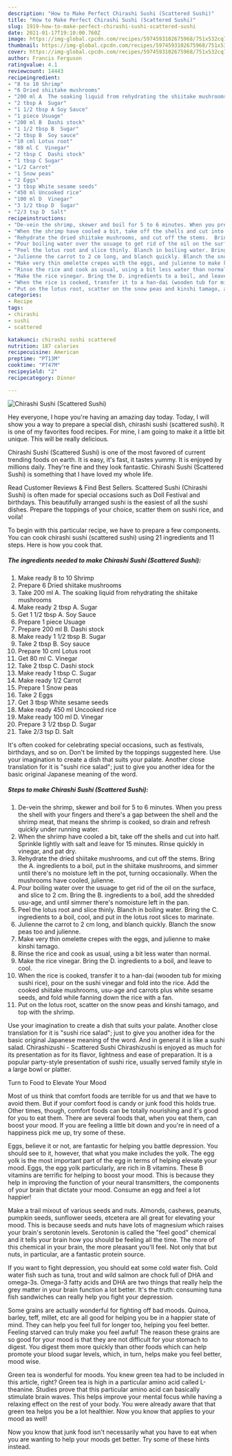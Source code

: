 ```yaml
---
description: "How to Make Perfect Chirashi Sushi (Scattered Sushi)"
title: "How to Make Perfect Chirashi Sushi (Scattered Sushi)"
slug: 1919-how-to-make-perfect-chirashi-sushi-scattered-sushi
date: 2021-01-17T19:10:00.760Z
image: https://img-global.cpcdn.com/recipes/5974593102675968/751x532cq70/chirashi-sushi-scattered-sushi-recipe-main-photo.jpg
thumbnail: https://img-global.cpcdn.com/recipes/5974593102675968/751x532cq70/chirashi-sushi-scattered-sushi-recipe-main-photo.jpg
cover: https://img-global.cpcdn.com/recipes/5974593102675968/751x532cq70/chirashi-sushi-scattered-sushi-recipe-main-photo.jpg
author: Francis Ferguson
ratingvalue: 4.1
reviewcount: 14443
recipeingredient:
- "8 to 10 Shrimp"
- "6 Dried shiitake mushrooms"
- "200 ml A  The soaking liquid from rehydrating the shiitake mushrooms"
- "2 tbsp A  Sugar"
- "1 1/2 tbsp A Soy Sauce"
- "1 piece Usuage"
- "200 ml B  Dashi stock"
- "1 1/2 tbsp B  Sugar"
- "2 tbsp B  Soy sauce"
- "10 cml Lotus root"
- "80 ml C  Vinegar"
- "2 tbsp C  Dashi stock"
- "1 tbsp C Sugar"
- "1/2 Carrot"
- "1 Snow peas"
- "2 Eggs"
- "3 tbsp White sesame seeds"
- "450 ml Uncooked rice"
- "100 ml D  Vinegar"
- "3 1/2 tbsp D  Sugar"
- "2/3 tsp D  Salt"
recipeinstructions:
- "De-vein the shrimp, skewer and boil for 5 to 6 minutes. When you press the shell with your fingers and there&#39;s a gap between the shell and the shrimp meat, that means the shrimp is cooked, so drain and refresh quickly under running water."
- "When the shrimp have cooled a bit, take off the shells and cut into half. Sprinkle lightly with salt and leave for 15 minutes. Rinse quickly in vinegar, and pat dry."
- "Rehydrate the dried shiitake mushrooms, and cut off the stems.  Bring the A. ingredients to a boil, put in the shiitake mushrooms, and simmer until there&#39;s no moisture left in the pot, turning occasionally. When the mushrooms have cooled, julienne."
- "Pour boiling water over the usuage to get rid of the oil on the surface, and slice to 2 cm.  Bring the B. ingredients to a boil, add the shredded usu-age, and until simmer there&#39;s nomoisture left in the pan."
- "Peel the lotus root and slice thinly. Blanch in boiling water. Bring the C. ingredients to a boil, cool, and put in the lotus root slices to marinate."
- "Julienne the carrot to 2 cm long, and blanch quickly. Blanch the snow peas too and julienne."
- "Make very thin omelette crepes with the eggs, and julienne to make kinshi tamago."
- "Rinse the rice and cook as usual, using a bit less water than normal."
- "Make the rice vinegar. Bring the D. ingredients to a boil, and leave to cool."
- "When the rice is cooked, transfer it to a han-dai (wooden tub for mixing sushi rice), pour on the sushi vinegar and fold into the rice. Add the cooked shiitake mushrooms, usu-age and carrots plus white sesame seeds, and fold while fanning down the rice with a fan."
- "Put on the lotus root, scatter on the snow peas and kinshi tamago, and top with the shrimp."
categories:
- Recipe
tags:
- chirashi
- sushi
- scattered

katakunci: chirashi sushi scattered 
nutrition: 187 calories
recipecuisine: American
preptime: "PT13M"
cooktime: "PT47M"
recipeyield: "2"
recipecategory: Dinner

---
```



![Chirashi Sushi (Scattered Sushi)](https://img-global.cpcdn.com/recipes/5974593102675968/751x532cq70/chirashi-sushi-scattered-sushi-recipe-main-photo.jpg)

Hey everyone, I hope you're having an amazing day today. Today, I will show you a way to prepare a special dish, chirashi sushi (scattered sushi). It is one of my favorites food recipes. For mine, I am going to make it a little bit unique. This will be really delicious.

Chirashi Sushi (Scattered Sushi) is one of the most favored of current trending foods on earth. It is easy, it's fast, it tastes yummy. It is enjoyed by millions daily. They're fine and they look fantastic. Chirashi Sushi (Scattered Sushi) is something that I have loved my whole life.

Read Customer Reviews &amp; Find Best Sellers. Scattered Sushi (Chirashi Sushi) is often made for special occasions such as Doll Festival and birthdays. This beautifully arranged sushi is the easiest of all the sushi dishes. Prepare the toppings of your choice, scatter them on sushi rice, and voila!


To begin with this particular recipe, we have to prepare a few components. You can cook chirashi sushi (scattered sushi) using 21 ingredients and 11 steps. Here is how you cook that.

<!--inarticleads1-->

##### The ingredients needed to make Chirashi Sushi (Scattered Sushi):

1. Make ready 8 to 10 Shrimp
1. Prepare 6 Dried shiitake mushrooms
1. Take 200 ml A.  The soaking liquid from rehydrating the shiitake mushrooms
1. Make ready 2 tbsp A.  Sugar
1. Get 1 1/2 tbsp A. Soy Sauce
1. Prepare 1 piece Usuage
1. Prepare 200 ml B.  Dashi stock
1. Make ready 1 1/2 tbsp B.  Sugar
1. Take 2 tbsp B.  Soy sauce
1. Prepare 10 cml Lotus root
1. Get 80 ml C.  Vinegar
1. Take 2 tbsp C.  Dashi stock
1. Make ready 1 tbsp C. Sugar
1. Make ready 1/2 Carrot
1. Prepare 1 Snow peas
1. Take 2 Eggs
1. Get 3 tbsp White sesame seeds
1. Make ready 450 ml Uncooked rice
1. Make ready 100 ml D.  Vinegar
1. Prepare 3 1/2 tbsp D.  Sugar
1. Take 2/3 tsp D.  Salt


It&#39;s often cooked for celebrating special occasions, such as festivals, birthdays, and so on. Don&#39;t be limited by the toppings suggested here. Use your imagination to create a dish that suits your palate. Another close translation for it is &#34;sushi rice salad&#34;; just to give you another idea for the basic original Japanese meaning of the word. 

<!--inarticleads2-->

##### Steps to make Chirashi Sushi (Scattered Sushi):

1. De-vein the shrimp, skewer and boil for 5 to 6 minutes. When you press the shell with your fingers and there&#39;s a gap between the shell and the shrimp meat, that means the shrimp is cooked, so drain and refresh quickly under running water.
1. When the shrimp have cooled a bit, take off the shells and cut into half. Sprinkle lightly with salt and leave for 15 minutes. Rinse quickly in vinegar, and pat dry.
1. Rehydrate the dried shiitake mushrooms, and cut off the stems.  Bring the A. ingredients to a boil, put in the shiitake mushrooms, and simmer until there&#39;s no moisture left in the pot, turning occasionally. When the mushrooms have cooled, julienne.
1. Pour boiling water over the usuage to get rid of the oil on the surface, and slice to 2 cm.  Bring the B. ingredients to a boil, add the shredded usu-age, and until simmer there&#39;s nomoisture left in the pan.
1. Peel the lotus root and slice thinly. Blanch in boiling water. Bring the C. ingredients to a boil, cool, and put in the lotus root slices to marinate.
1. Julienne the carrot to 2 cm long, and blanch quickly. Blanch the snow peas too and julienne.
1. Make very thin omelette crepes with the eggs, and julienne to make kinshi tamago.
1. Rinse the rice and cook as usual, using a bit less water than normal.
1. Make the rice vinegar. Bring the D. ingredients to a boil, and leave to cool.
1. When the rice is cooked, transfer it to a han-dai (wooden tub for mixing sushi rice), pour on the sushi vinegar and fold into the rice. Add the cooked shiitake mushrooms, usu-age and carrots plus white sesame seeds, and fold while fanning down the rice with a fan.
1. Put on the lotus root, scatter on the snow peas and kinshi tamago, and top with the shrimp.


Use your imagination to create a dish that suits your palate. Another close translation for it is &#34;sushi rice salad&#34;; just to give you another idea for the basic original Japanese meaning of the word. And in general it is like a sushi salad. Chirashizushi - Scattered Sushi Chirashizushi is enjoyed as much for its presentation as for its flavor, lightness and ease of preparation. It is a popular party-style presentation of sushi rice, usually served family style in a large bowl or platter. 

Turn to Food to Elevate Your Mood


Most of us think that comfort foods are terrible for us and that we have to avoid them. But if your comfort food is candy or junk food this holds true. Other times, though, comfort foods can be totally nourishing and it's good for you to eat them. There are several foods that, when you eat them, can boost your mood. If you are feeling a little bit down and you're in need of a happiness pick me up, try some of these.

Eggs, believe it or not, are fantastic for helping you battle depression. You should see to it, however, that what you make includes the yolk. The egg yolk is the most important part of the egg in terms of helping elevate your mood. Eggs, the egg yolk particularly, are rich in B vitamins. These B vitamins are terrific for helping to boost your mood. This is because they help in improving the function of your neural transmitters, the components of your brain that dictate your mood. Consume an egg and feel a lot happier!

Make a trail mixout of various seeds and nuts. Almonds, cashews, peanuts, pumpkin seeds, sunflower seeds, etcetera are all great for elevating your mood. This is because seeds and nuts have lots of magnesium which raises your brain's serotonin levels. Serotonin is called the "feel good" chemical and it tells your brain how you should be feeling all the time. The more of this chemical in your brain, the more pleasant you'll feel. Not only that but nuts, in particular, are a fantastic protein source.

If you want to fight depression, you should eat some cold water fish. Cold water fish such as tuna, trout and wild salmon are chock full of DHA and omega-3s. Omega-3 fatty acids and DHA are two things that really help the grey matter in your brain function a lot better. It's the truth: consuming tuna fish sandwiches can really help you fight your depression. 

Some grains are actually wonderful for fighting off bad moods. Quinoa, barley, teff, millet, etc are all good for helping you be in a happier state of mind. They can help you feel full for longer too, helping you feel better. Feeling starved can truly make you feel awful! The reason these grains are so good for your mood is that they are not difficult for your stomach to digest. You digest them more quickly than other foods which can help promote your blood sugar levels, which, in turn, helps make you feel better, mood wise.

Green tea is wonderful for moods. You knew green tea had to be included in this article, right? Green tea is high in a particular amino acid called L-theanine. Studies prove that this particular amino acid can basically stimulate brain waves. This helps improve your mental focus while having a relaxing effect on the rest of your body. You were already aware that that green tea helps you be a lot healthier. Now you know that applies to your mood as well!

Now you know that junk food isn't necessarily what you have to eat when you are wanting to help your moods get better. Try  some  of  these  hints  instead.

